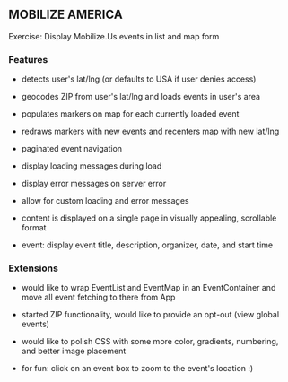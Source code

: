 ## MOBILIZE AMERICA

Exercise: Display Mobilize.Us events in list and map form

### Features

- detects user's lat/lng (or defaults to USA if user denies access)
- geocodes ZIP from user's lat/lng and loads events in user's area
- populates markers on map for each currently loaded event
- redraws markers with new events and recenters map with new lat/lng
- paginated event navigation

- display loading messages during load
- display error messages on server error
- allow for custom loading and error messages

- content is displayed on a single page in visually appealing, scrollable format
- event: display event title, description, organizer, date, and start time

### Extensions

- would like to wrap EventList and EventMap in an EventContainer and move all event fetching to there from App
- started ZIP functionality, would like to provide an opt-out (view global events)
- would like to polish CSS with some more color, gradients, numbering, and better image placement

- for fun: click on an event box to zoom to the event's location :)
